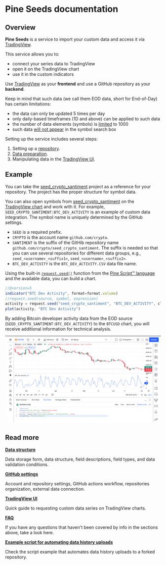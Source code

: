 # Pine Seeds documentation

## Overview

__Pine Seeds__ is a service to import your custom data and access it via [TradingView](https://tradingview.com).

This service allows you to:

- connect your series data to TradingView
- open it on the TradingView chart
- use it in the custom indicators

Use [TradingView](https://tradingview.com) as your __frontend__ and use a GitHub repository as your __backend__.

Keep in mind that such data (we call them EOD data, short for End-of-Day) has certain limitations:

- the data can only be updated 5 times per day
- only daily-based timeframes (1D and above) can be applied to such data
- the number of data elements (symbols) is [limited][data_limits] to 1000
- such data [will not appear][ui_symbol_search] in the symbol search box

Setting up the service includes several steps:

1. Setting up a [repository][repo].
2. [Data preparation][data].
3. Manipulating data in the [TradingView UI][ui].

## Example

You can take the [seed_crypto_santiment] project as a reference for your repository.
The project has the proper structure for symbol data.

You can also open symbols from [seed_crypto_santiment] on the [TradingView chart][chart] and work with it.
For example, `SEED_CRYPTO_SANTIMENT:BTC_DEV_ACTIVITY` is an example of custom data integration.
The symbol name is uniquely determined by the GitHub settings.

- `SEED` is a required prefix.
- `CRYPTO` is the account name `github.com/crypto`.
- `SANTIMENT` is the suffix of the GitHib repository name `github.com/crypto/seed_crypto_santiment`.
    The suffix is needed so that you can use several repositories for different data groups,
    e.g., `seed_<username>_<suffix1>`, `seed_<username>_<suffix2>`.
- `BTC_DEV_ACTIVITY` is the `BTC_DEV_ACTIVITY.CSV` data file name.

Using the built-in [`request.seed()`][pine_refs] function from the [Pine Script™ language][pine_docs] and the available data, you can build a chart.

```js
//@version=5
indicator("BTC Dev Activity", format=format.volume)
//request.seed(source, symbol, expression)
activity = request.seed("seed_crypto_santiment", "BTC_DEV_ACTIVITY", close)
plot(activity, "BTC Dev Activity")
```

By adding Bitcoin developer activity data from the EOD source (`SEED_CRYPTO_SANTIMENT:BTC_DEV_ACTIVITY`) to the `BTCUSD` chart,
you will receive additional information for technical analysis.

|![ui_chart_pine]|
|-|

## Read more

__[Data structure][data]__

Data storage form, data structure, field descriptions, field types, and data validation conditions.

__[GitHub settings][repo]__

Account and repository settings, GitHub actions workflow, repositories organization, external data connection.

__[TradingView UI][ui]__

Quick guide to requesting custom data series on TradingView charts.

__[FAQ][faq]__

If you have any questions that haven't been covered by info in the sections above, take a look here.

__[Example script for automating data history uploads][update_script]__

Check the script example that automates data history uploads to a forked repository.

[chart]: https://www.tradingview.com/chart
[data]: /data.md
[data_limits]: /faq.md#q-what-are-the-limits-on-the-amount-of-data
[faq]: /faq.md
[pine_docs]: https://www.tradingview.com/pine-script-docs/en/v5/index.html
[pine_refs]: https://www.tradingview.com/pine-script-reference/v5/#fun_request{dot}seed
[repo]: /repo.md
[seed_crypto_santiment]: https://github.com/tradingview-pine-seeds/seed_crypto_santiment
[ui]: /ui.md
[ui_chart_pine]: /images/ui_chart_pine_btc.png
[ui_symbol_search]: /ui.md#symbol-search
[update_script]: /update_example/update_example.md
